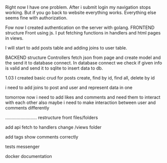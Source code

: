 Right now I have one problem. After i submit login
my navigation stops working. But if you go back to 
website everything works. Everything else seems fine
with authorization.

Fow now I created authentication on the server with golang.
FRONTEND structure
Front using js. I put fetching functions in handlers and
html pages in views.

I will start to add posts table and adding joins to 
user table.

BACKEND structure
Controllers fetch json from page and create model
and the send it to database connect. 
In database connect we check if given info is 
valid and send it to sqlite to insert data to db.

1.03
I created basic crud for posts
create, find by id, find all, delete by id

i need to add joins to post and user
and represent data in one

tomorrow
now i need to add likes and comments and
need them to interact with each other
also maybe i need to make interaction
between user and comments differently


.........................
restructure front files/folders

add api fetch to handlers 
change /views folder

add tags 
show comments correctly

tests
messenger

docker 
documentation



